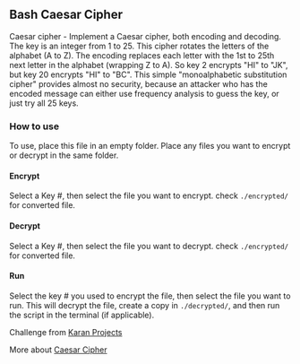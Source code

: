 
## Bash Caesar Cipher

Caesar cipher - Implement a Caesar cipher, both encoding and decoding. The key is an integer from 1 to 25. This cipher rotates the letters of the alphabet (A to Z). The encoding replaces each letter with the 1st to 25th next letter in the alphabet (wrapping Z to A). So key 2 encrypts "HI" to "JK", but key 20 encrypts "HI" to "BC". This simple "monoalphabetic substitution cipher" provides almost no security, because an attacker who has the encoded message can either use frequency analysis to guess the key, or just try all 25 keys.

### How to use
To use, place this file in an empty folder. Place any files you want to encrypt or decrypt in the same folder.
#### Encrypt
Select a Key #, then select the file you want to encrypt. check `./encrypted/` for  converted file.
#### Decrypt 
Select a Key #, then select the file you want to decrypt. check `./encrypted/` for  converted file.
#### Run
Select the key # you used to encrypt the file, then select the file you want to run. This will decrypt the file, create a copy in `./decrypted/`, and then run the script in the terminal (if applicable).

Challenge from [Karan Projects](https://github.com/karan/Projects)

More about [Caesar Cipher](http://easyciphers.com/monolithic)
